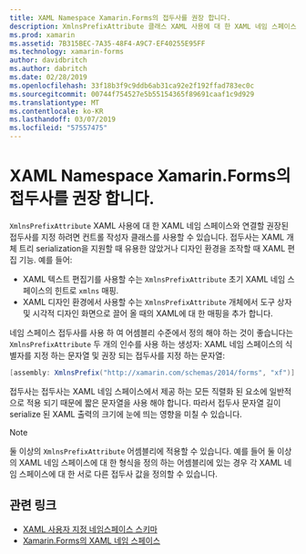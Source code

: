 ```yaml
---
title: XAML Namespace Xamarin.Forms의 접두사를 권장 합니다.
description: XmlnsPrefixAttribute 클래스 XAML 사용에 대 한 XAML 네임 스페이스와 연결할 권장된 접두사를 지정 하려면 컨트롤 작성자가 사용할 수 있습니다.
ms.prod: xamarin
ms.assetid: 7B315BEC-7A35-48F4-A9C7-EF40255E95FF
ms.technology: xamarin-forms
author: davidbritch
ms.author: dabritch
ms.date: 02/28/2019
ms.openlocfilehash: 33f18b3f9c9ddb6ab31ca92e2f192ffad783ec0c
ms.sourcegitcommit: 00744f754527e5b55154365f89691caaf1c9d929
ms.translationtype: MT
ms.contentlocale: ko-KR
ms.lasthandoff: 03/07/2019
ms.locfileid: "57557475"
---
```

# <a name="xaml-namespace-recommended-prefixes-in-xamarinforms"></a>XAML Namespace Xamarin.Forms의 접두사를 권장 합니다.

`XmlnsPrefixAttribute` XAML 사용에 대 한 XAML 네임 스페이스와 연결할 권장된 접두사를 지정 하려면 컨트롤 작성자 클래스를 사용할 수 있습니다. 접두사는 XAML 개체 트리 serialization을 지원할 때 유용한 않았거나 디자인 환경을 조작할 때 XAML 편집 기능. 예를 들어:

- XAML 텍스트 편집기를 사용할 수는 `XmlnsPrefixAttribute` 초기 XAML 네임 스페이스의 힌트로 `xmlns` 매핑.
- XAML 디자인 환경에서 사용할 수는 `XmlnsPrefixAttribute` 개체에서 도구 상자 및 시각적 디자인 화면으로 끌어 올 때의 XAML에 대 한 매핑을 추가 합니다.

네임 스페이스 접두사를 사용 하 여 어셈블리 수준에서 정의 해야 하는 것이 좋습니다는 `XmlnsPrefixAttribute` 두 개의 인수를 사용 하는 생성자: XAML 네임 스페이스의 식별자를 지정 하는 문자열 및 권장 되는 접두사를 지정 하는 문자열:

```csharp
[assembly: XmlnsPrefix("http://xamarin.com/schemas/2014/forms", "xf")]
```

접두사는 접두사는 XAML 네임 스페이스에서 제공 하는 모든 직렬화 된 요소에 일반적으로 적용 되기 때문에 짧은 문자열을 사용 해야 합니다. 따라서 접두사 문자열 길이 serialize 된 XAML 출력의 크기에 눈에 띄는 영향을 미칠 수 있습니다.

> [!NOTE]
> 둘 이상의 `XmlnsPrefixAttribute` 어셈블리에 적용할 수 있습니다. 예를 들어 둘 이상의 XAML 네임 스페이스에 대 한 형식을 정의 하는 어셈블리에 있는 경우 각 XAML 네임 스페이스에 대 한 서로 다른 접두사 값을 정의할 수 있습니다.

## <a name="related-links"></a>관련 링크

- [XAML 사용자 지정 네임스페이스 스키마](custom-namespace-schemas.md)
- [Xamarin.Forms의 XAML 네임 스페이스](namespaces.md)
